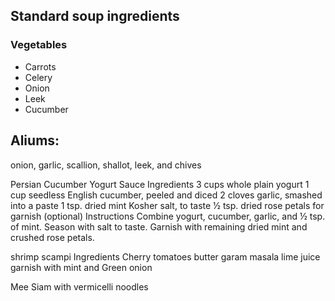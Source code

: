 ## Standard soup ingredients
### Vegetables
- Carrots
- Celery
- Onion
- Leek
- Cucumber

## Aliums:
onion, garlic, scallion, shallot, leek, and chives

Persian Cucumber Yogurt Sauce
Ingredients
3 cups whole plain yogurt
1 cup seedless English cucumber, peeled and diced
2 cloves garlic, smashed into a paste
1 tsp. dried mint
Kosher salt, to taste
1⁄2 tsp. dried rose petals for garnish (optional)
Instructions
Combine yogurt, cucumber, garlic, and ½ tsp. of mint. Season with salt to taste. Garnish with remaining dried mint and crushed rose petals.

shrimp scampi
Ingredients
Cherry tomatoes
butter
garam masala
lime juice
garnish with mint and Green onion

Mee Siam with vermicelli noodles